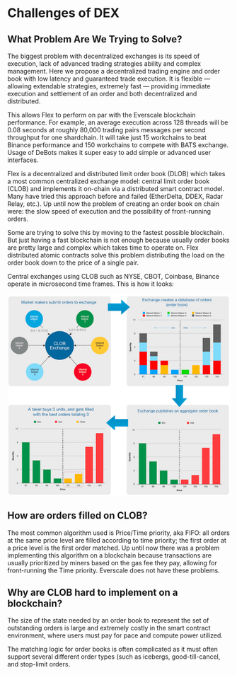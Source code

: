 # Challenges of DEX

## What Problem Are We Trying to Solve?

The biggest problem with decentralized exchanges is its speed of execution, lack of advanced trading strategies ability and complex management. Here we propose a decentralized trading engine and order book with low latency and guaranteed trade execution. It is flexible — allowing extendable strategies, extremely fast — providing immediate execution and settlement of an order and both decentralized and distributed.

This allows Flex to perform on par with the Everscale blockchain performance. For example, an average execution across 128 threads will be 0.08 seconds at roughly 80,000 trading pairs messages per second throughput for one shardchain. It will take just 15 workchains to beat Binance performance and 150 workchains to compete with BATS exchange. Usage of DeBots makes it super easy to add simple or advanced user interfaces.

Flex is a decentralized and distributed limit order book (DLOB) which takes a most common centralized exchange model: central limit order book (CLOB) and implements it on-chain via a distributed smart contract model. Many have tried this approach before and failed (EtherDelta, DDEX, Radar Relay, etc.). Up until now the problem of creating an order book on chain were: the slow speed of execution and the possibility of front-running orders.

Some are trying to solve this by moving to the fastest possible blockchain. But just having a fast blockchain is not enough because usually order books are pretty large and complex which takes time to operate on. Flex distributed atomic contracts solve this problem distributing the load on the order book down to the price of a single pair.

Central exchanges using CLOB such as NYSE, CBOT, Coinbase, Binance operate in microsecond time frames. This is how it looks:

![](../../.gitbook/assets/CLOB.png)

## **How are orders filled on CLOB?**

The most common algorithm used is Price/Time priority, aka FIFO: all orders at the same price level are filled according to time priority; the first order at a price level is the first order matched. Up until now there was a problem implementing this algorithm on a blockchain because transactions are usually prioritized by miners based on the gas fee they pay, allowing for front-running the Time priority. Everscale does not have these problems.

## **Why are CLOB hard to implement on a blockchain?**

The size of the state needed by an order book to represent the set of outstanding orders is large and extremely costly in the smart contract environment, where users must pay for pace and compute power utilized.

The matching logic for order books is often complicated as it must often support several different order types (such as icebergs, good-till-cancel, and stop-limit orders.
